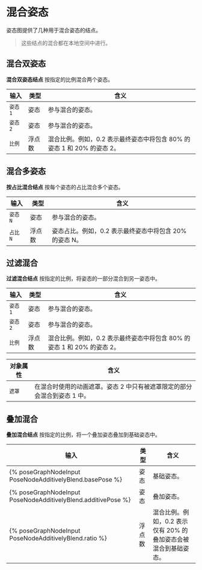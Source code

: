 
# 混合姿态

姿态图提供了几种用于混合姿态的结点。

> 这些结点的混合都在本地空间中进行。

## 混合双姿态

**混合双姿态结点** 按指定的比例混合两个姿态。

| 输入     | 类型   | 含义                                                                    |
|----------|--------|-------------------------------------------------------------------------|
| `姿态 1` | 姿态   | 参与混合的姿态。                                                        |
| `姿态 2` | 姿态   | 参与混合的姿态。                                                        |
| `比例`   | 浮点数 | 混合比例。例如，0.2 表示最终姿态中将包含 80% 的姿态 1 和 20% 的姿态 2。 |

## 混合多姿态

**按占比混合结点** 按每个姿态的占比混合多个姿态。

| 输入     | 类型   | 含义                                                    |
|----------|--------|---------------------------------------------------------|
| `姿态 N` | 姿态   | 参与混合的姿态。                                        |
| `占比 N` | 浮点数 | 姿态占比。例如，0.2 表示最终姿态中将包含 20% 的姿态 N。 |

## 过滤混合

**过滤混合结点** 按指定的比例，将姿态的一部分混合到另一姿态中。

| 输入     | 类型   | 含义                                                                    |
|----------|--------|-------------------------------------------------------------------------|
| `姿态 1` | 姿态   | 参与混合的姿态。                                                        |
| `姿态 2` | 姿态   | 参与混合的姿态。                                                        |
| `比例`   | 浮点数 | 混合比例。例如，0.2 表示最终姿态中将包含 80% 的姿态 1 和 20% 的姿态 2。 |

| 对象属性 | 含义                                                                     |
|----------|--------------------------------------------------------------------------|
| `遮罩`   | 在混合时使用的动画遮罩。姿态 2 中只有被遮罩限定的部分会混合到姿态 1 中。 |

## 叠加混合

**叠加混合结点** 按指定的比例，将一个叠加姿态叠加到基础姿态中。

| 输入                                                          | 类型   | 含义                                                            |
|---------------------------------------------------------------|--------|-----------------------------------------------------------------|
| {% poseGraphNodeInput PoseNodeAdditivelyBlend.basePose %}     | 姿态   | 基础姿态。                                                      |
| {% poseGraphNodeInput PoseNodeAdditivelyBlend.additivePose %} | 姿态   | 叠加姿态。                                                      |
| {% poseGraphNodeInput PoseNodeAdditivelyBlend.ratio %}        | 浮点数 | 混合比例。例如，0.2 表示仅有 20% 的叠加姿态会被混合到基础姿态。 |

